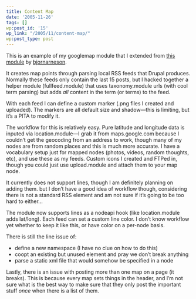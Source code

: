 ```yaml
---
title: Content Map
date: '2005-11-26'
tags: []
wp:post_id: '15'
wp_link: "/2005/11/content-map/"
wp:post_type: post
---
```


This is an example of my googlemap module that I extended from [this module](http://drupal.org/node/29091) by [bjornarneson](http://choirgeek.com/).

It creates map points through parsing local RSS feeds that Drupal produces. Normally these feeds only contain the last 15 posts, but I hacked together a helper module (fullfeed.module) that uses taxonomy.module urls (with cool term parsing) but adds _all_ content in the term (or terms) to the feed.

With each feed I can define a custom marker (.png files I created and uploaded). The markers are all default size and shadow—this is limiting, but it’s a PITA to modify it.

The workflow for this is relatively easy. Pure latitude and longitude data is inputed via location.module—I grab it from maps.google.com because I couldn’t get the geocoding from an address to work, though many of my nodes are from random places and this is much more accurate. I have a vocabulary setup just for mapped nodes (photos, videos, random thoughts, etc), and use these as my feeds. Custom icons I created and FTPed in, though you could just use upload.module and attach them to your map node.

It currently does not support lines, though I am definitely planning on adding them. but I don’t have a good idea of workflow though, considering there is not a standard RSS element and am not sure if it’s going to be too hard to either…

The module now supports lines as a nodeapi hook (like location.module adds lat/long). Each feed can set a custom line color. I don’t know workflow yet whether to keep it like this, or have color on a per-node basis.

There is still the line issue of:

- define a new namespace (I have no clue on how to do this)
- coopt an existing but unused element and pray we don’t break anything
- parse a static xml file that would somehow be specified in a node

Lastly, there is an issue with posting more than one map on a page (it breaks). This is because every map sets things in the header, and I’m not sure what is the best way to make sure that they only post the important stuff _once_ when there is a list of them.
